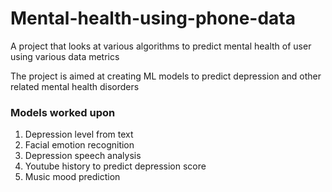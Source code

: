 # Mental-health-using-phone-data
A project that looks at various algorithms to predict mental health of user using various data metrics

The project is aimed at creating ML models to predict depression and other related mental health disorders

### Models worked upon
1. Depression level from text
2. Facial emotion recognition
3. Depression speech analysis
4. Youtube history to predict depression score
5. Music mood prediction
